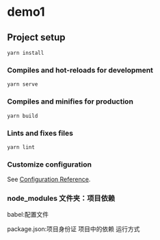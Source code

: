 # demo1

## Project setup
```
yarn install
```

### Compiles and hot-reloads for development
```
yarn serve
```

### Compiles and minifies for production
```
yarn build
```

### Lints and fixes files
```
yarn lint
```

### Customize configuration
See [Configuration Reference](https://cli.vuejs.org/config/).

### node_modules 文件夹：项目依赖
babel:配置文件

package.json:项目身份证  项目中的依赖 运行方式


